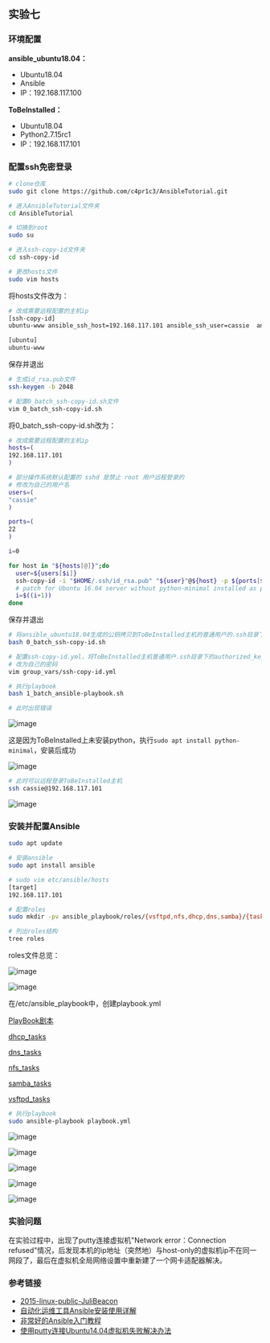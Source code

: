 ## 实验七
### 环境配置
**ansible_ubuntu18.04：**
- Ubuntu18.04
- Ansible
- IP：192.168.117.100

**ToBeInstalled：**
- Ubuntu18.04
- Python2.7.15rc1
- IP：192.168.117.101

### 配置ssh免密登录
```bash
# clone仓库
sudo git clone https://github.com/c4pr1c3/AnsibleTutorial.git

# 进入AnsibleTutorial文件夹
cd AnsibleTutorial

# 切换到root
sudo su

# 进入ssh-copy-id文件夹
cd ssh-copy-id

# 更改hosts文件
sudo vim hosts
```

将hosts文件改为：

```bash
# 改成需要远程配置的主机ip
[ssh-copy-id]
ubuntu-www ansible_ssh_host=192.168.117.101 ansible_ssh_user=cassie  ansible_ssh_port=22 ansible_become_pass="{{ become_pass }}"

[ubuntu]
ubuntu-www
```

保存并退出

```bash
# 生成id_rsa.pub文件
ssh-keygen -b 2048

# 配置0_batch_ssh-copy-id.sh文件
vim 0_batch_ssh-copy-id.sh
```

将0_batch_ssh-copy-id.sh改为：

```bash
# 改成需要远程配置的主机ip
hosts=(
192.168.117.101
)

# 部分操作系统默认配置的 sshd 是禁止 root 用户远程登录的
# 修改为自己的用户名
users=(
"cassie"
)

ports=(
22
)

i=0

for host in "${hosts[@]}";do
  user=${users[$i]}
  ssh-copy-id -i "$HOME/.ssh/id_rsa.pub" "${user}"@${host} -p ${ports[$i]}
  # patch for Ubuntu 16.04 server without python-minimal installed as pre-requisite
  i=$((i+1))
done
```

保存并退出

```bash
# 将ansible_ubuntu18.04生成的公钥拷贝到ToBeInstalled主机的普通用户的.ssh目录下
bash 0_batch_ssh-copy-id.sh

# 配置ssh-copy-id.yml，将ToBeInstalled主机普通用户.ssh目录下的authorized_keys拷贝到root用户相应目录下
# 改为自己的密码
vim group_vars/ssh-copy-id.yml

# 执行playbook
bash 1_batch_ansible-playbook.sh

# 此时出现错误
```

![image](error.jpg)

这是因为ToBeInstalled上未安装python，执行```sudo apt install python-minimal```，安装后成功

![image](success.jpg)

```bash
# 此时可以远程登录ToBeInstalled主机
ssh cassie@192.168.117.101
```

![image](ssh.jpg)

### 安装并配置Ansible
```bash
sudo apt update

# 安装ansible
sudo apt install ansible

# sudo vim etc/ansible/hosts
[target]
192.168.117.101

# 配置roles
sudo mkdir -pv ansible_playbook/roles/{vsftpd,nfs,dhcp,dns,samba}/{tasks,files,templates,meta,handlers,vars}

# 列出roles结构
tree roles
```

roles文件总览：

![image](tree1.jpg)

![image](tree2.jpg)

在/etc/ansible_playbook中，创建playbook.yml

[PlayBook剧本](ansible_playbook/playbook.yml)

[dhcp_tasks](ansible_playbook/roles/dhcp/tasks/main.yml)

[dns_tasks](ansible_playbook/roles/dns/tasks/main.yml)

[nfs_tasks](ansible_playbook/roles/nfs/tasks/main.yml)

[samba_tasks](ansible_playbook/roles/samba/tasks/main.yml)

[vsftpd_tasks](ansible_playbook/roles/vsftpd/tasks/main.yml)

```bash
# 执行playbook
sudo ansible-playbook playbook.yml
```

![image](vsftpd.jpg)

![image](samba.jpg)

![image](nfs.jpg)

![image](dhcp.jpg)

![image](dns.jpg)

### 实验问题
在实验过程中，出现了putty连接虚拟机"Network error：Connection refused"情况，后发现本机的ip地址（突然地）与host-only的虚拟机ip不在同一网段了，最后在虚拟机全局网络设置中重新建了一个网卡适配器解决。

### 参考链接
- [2015-linux-public-JuliBeacon](https://github.com/CUCCS/2015-linux-public-JuliBeacon/blob/fc0d8c642a7918f0d77665acc95f59287f85373d/%E5%AE%9E%E9%AA%8C%207/%E5%AE%9E%E9%AA%8C7.md)
- [自动化运维工具Ansible安装使用详解](https://www.linuxidc.com/Linux/2017-05/143593.htm)
- [非常好的Ansible入门教程](https://blog.csdn.net/pushiqiang/article/details/78126063)
- [使用putty连接Ubuntu14.04虚拟机失败解决办法](https://blog.csdn.net/wangqingchuan92/article/details/53727001)